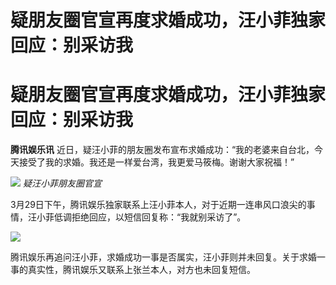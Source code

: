 # 疑朋友圈官宣再度求婚成功，汪小菲独家回应：别采访我

# 疑朋友圈官宣再度求婚成功，汪小菲独家回应：别采访我

**腾讯娱乐讯** 近日，疑汪小菲的朋友圈发布宣布求婚成功：“我的老婆来自台北，今天接受了我的求婚。我还是一样爱台湾，我更爱马筱梅。谢谢大家祝福！”

![](https://inews.gtimg.com/om_bt/O5LPFZOMOzbD4obCISfxL0MDhHvjpNA3ZHckesJFBJibYAA/1000)
_疑汪小菲朋友圈官宣_

3月29日下午，腾讯娱乐独家联系上汪小菲本人，对于近期一连串风口浪尖的事情，汪小菲低调拒绝回应，以短信回复称：“我就别采访了”。

![](https://inews.gtimg.com/om_bt/OE80hED6ZRfxI6Z6gcMiOWjQWiwOquQPxg4xG8RDzCtmUAA/1000)

腾讯娱乐再追问汪小菲，求婚成功一事是否属实，汪小菲则并未回复。关于求婚一事的真实性，腾讯娱乐又联系上张兰本人，对方也未回复短信。

